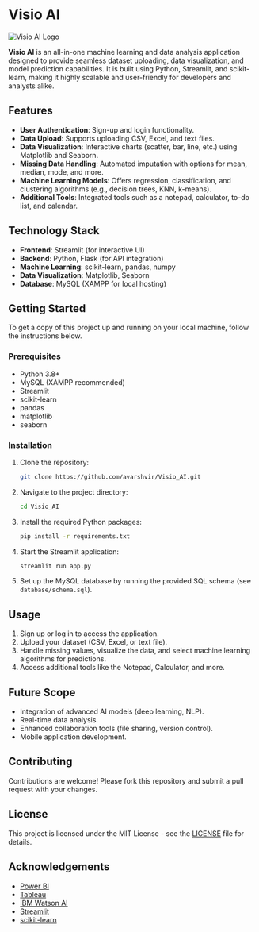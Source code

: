 # Visio AI

![Visio AI Logo](link_to_logo_image)

**Visio AI** is an all-in-one machine learning and data analysis application designed to provide seamless dataset uploading, data visualization, and model prediction capabilities. It is built using Python, Streamlit, and scikit-learn, making it highly scalable and user-friendly for developers and analysts alike.

## Features

- **User Authentication**: Sign-up and login functionality.
- **Data Upload**: Supports uploading CSV, Excel, and text files.
- **Data Visualization**: Interactive charts (scatter, bar, line, etc.) using Matplotlib and Seaborn.
- **Missing Data Handling**: Automated imputation with options for mean, median, mode, and more.
- **Machine Learning Models**: Offers regression, classification, and clustering algorithms (e.g., decision trees, KNN, k-means).
- **Additional Tools**: Integrated tools such as a notepad, calculator, to-do list, and calendar.
  
## Technology Stack

- **Frontend**: Streamlit (for interactive UI)
- **Backend**: Python, Flask (for API integration)
- **Machine Learning**: scikit-learn, pandas, numpy
- **Data Visualization**: Matplotlib, Seaborn
- **Database**: MySQL (XAMPP for local hosting)
  
## Getting Started

To get a copy of this project up and running on your local machine, follow the instructions below.

### Prerequisites

- Python 3.8+
- MySQL (XAMPP recommended)
- Streamlit
- scikit-learn
- pandas
- matplotlib
- seaborn

### Installation

1. Clone the repository:
    ```bash
    git clone https://github.com/avarshvir/Visio_AI.git
    ```
2. Navigate to the project directory:
    ```bash
    cd Visio_AI
    ```

3. Install the required Python packages:
    ```bash
    pip install -r requirements.txt
    ```

4. Start the Streamlit application:
    ```bash
    streamlit run app.py
    ```

5. Set up the MySQL database by running the provided SQL schema (see `database/schema.sql`).

## Usage

1. Sign up or log in to access the application.
2. Upload your dataset (CSV, Excel, or text file).
3. Handle missing values, visualize the data, and select machine learning algorithms for predictions.
4. Access additional tools like the Notepad, Calculator, and more.

## Future Scope

- Integration of advanced AI models (deep learning, NLP).
- Real-time data analysis.
- Enhanced collaboration tools (file sharing, version control).
- Mobile application development.

## Contributing

Contributions are welcome! Please fork this repository and submit a pull request with your changes.

## License

This project is licensed under the MIT License - see the [LICENSE](LICENSE) file for details.

## Acknowledgements

- [Power BI](https://powerbi.microsoft.com)
- [Tableau](https://www.tableau.com)
- [IBM Watson AI](https://www.ibm.com/watson)
- [Streamlit](https://streamlit.io)
- [scikit-learn](https://scikit-learn.org)
